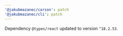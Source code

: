 ```yaml
---
'@jakubmazanec/carson': patch
'@jakubmazanec/cli': patch
---
```

Dependency `@types/react` updated to version `^18.2.53`.

